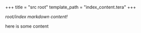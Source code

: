 +++
title = "src root"
template_path = "index_content.tera"
+++

*root/index markdown content!*

here is some content